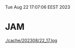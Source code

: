 Tue Aug 22 17:07:06 EEST 2023
# JAM
<a href='./cache/202308/22_17.log'>./cache/202308/22_17.log</a>
